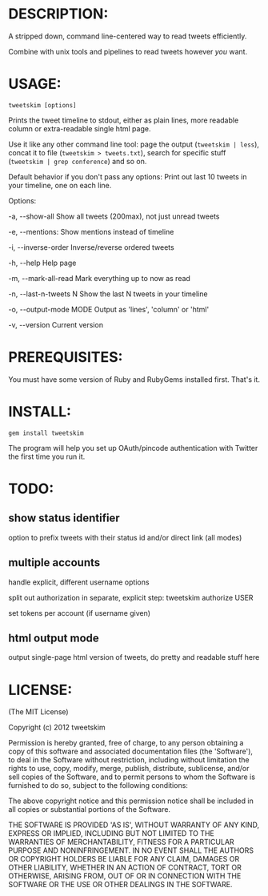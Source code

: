 
DESCRIPTION:
===========

A stripped down, command line-centered way to read tweets
efficiently.

Combine with unix tools and pipelines to read tweets
however *you* want.


USAGE:
======

`tweetskim [options]`

Prints the tweet timeline to stdout, either as plain lines, more readable column
or extra-readable single html page.

Use it like any other command line tool: page the output (`tweetskim |
less`), concat it to file (`tweetskim > tweets.txt`), search for specific stuff (`tweetskim | grep conference`) and so on.

Default behavior if you don't pass any options: Print out last 10
tweets in your timeline, one on each line.

Options:

-a, --show-all                   Show all tweets (200max), not just unread tweets

-e, --mentions:                  Show mentions instead of timeline

-i, --inverse-order              Inverse/reverse ordered tweets

-h, --help                       Help page

-m, --mark-all-read              Mark everything up to now as read

-n, --last-n-tweets N            Show the last N tweets in your timeline

-o, --output-mode MODE           Output as 'lines', 'column' or 'html'

-v, --version                    Current version


PREREQUISITES:
==============

You must have some version of Ruby and RubyGems installed first. That's it.


INSTALL:
========

`gem install tweetskim`

The program will help you set up OAuth/pincode authentication with Twitter
the first time you run it.


TODO:
=====


show status identifier
----

option to prefix tweets with their status id and/or direct link (all modes)


multiple accounts
------

handle explicit, different username options

split out authorization in separate, explicit step: tweetskim authorize USER

set tokens per account (if username given)

html output mode
-----

output single-page html version of tweets, do pretty and readable stuff here


LICENSE:
========

(The MIT License)

Copyright (c) 2012 tweetskim

Permission is hereby granted, free of charge, to any person obtaining
a copy of this software and associated documentation files (the
'Software'), to deal in the Software without restriction, including
without limitation the rights to use, copy, modify, merge, publish,
distribute, sublicense, and/or sell copies of the Software, and to
permit persons to whom the Software is furnished to do so, subject to
the following conditions:

The above copyright notice and this permission notice shall be
included in all copies or substantial portions of the Software.

THE SOFTWARE IS PROVIDED 'AS IS', WITHOUT WARRANTY OF ANY KIND,
EXPRESS OR IMPLIED, INCLUDING BUT NOT LIMITED TO THE WARRANTIES OF
MERCHANTABILITY, FITNESS FOR A PARTICULAR PURPOSE AND NONINFRINGEMENT.
IN NO EVENT SHALL THE AUTHORS OR COPYRIGHT HOLDERS BE LIABLE FOR ANY
CLAIM, DAMAGES OR OTHER LIABILITY, WHETHER IN AN ACTION OF CONTRACT,
TORT OR OTHERWISE, ARISING FROM, OUT OF OR IN CONNECTION WITH THE
SOFTWARE OR THE USE OR OTHER DEALINGS IN THE SOFTWARE.
